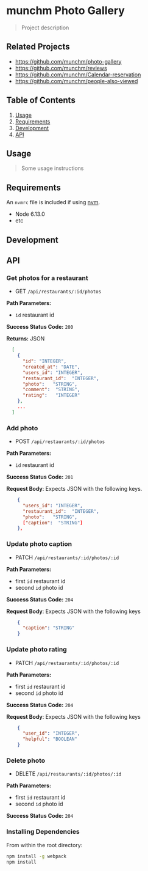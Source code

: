 # munchm Photo Gallery

> Project description

## Related Projects

  - https://github.com/munchm/photo-gallery
  - https://github.com/munchm/reviews
  - https://github.com/munchm/Calendar-reservation
  - https://github.com/munchm/people-also-viewed

## Table of Contents

1. [Usage](#Usage)
2. [Requirements](#requirements)
3. [Development](#development)
4. [API](#api)

## Usage

> Some usage instructions

## Requirements

An `nvmrc` file is included if using [nvm](https://github.com/creationix/nvm).

- Node 6.13.0
- etc

## Development

## API


### Get photos for a restaurant
  * GET `/api/restaurants/:id/photos`

**Path Parameters:**
  * `id` restaurant id

**Success Status Code:** `200`

**Returns:** JSON


```json
  [
    {
      "id": "INTEGER",
      "created_at": "DATE",
      "users_id": "INTEGER",
      "restaurant_id":  "INTEGER",
      "photo":   "STRING",
      "comment":  "STRING",
      "rating":   "INTEGER"
    },
    ...
  ]
```

### Add photo
  * POST `/api/restaurants/:id/photos`
  
**Path Parameters:**
  * `id` restaurant id

**Success Status Code:** `201`

**Request Body**: Expects JSON with the following keys.

```json
    {
      "users_id": "INTEGER",
      "restaurant_id":  "INTEGER",
      "photo":   "STRING",
      ["caption":  "STRING"]
    },
```


### Update photo caption
  * PATCH `/api/restaurants/:id/photos/:id`

**Path Parameters:**
  * first `id` restaurant id
  * second `id` photo id

**Success Status Code:** `204`

**Request Body**: Expects JSON with the following keys

```json
    {
      "caption": "STRING"
    }
```

### Update photo rating
  * PATCH `/api/restaurants/:id/photos/:id`

**Path Parameters:**
  * first `id` restaurant id
  * second `id` photo id

**Success Status Code:** `204`

**Request Body**: Expects JSON with the following keys

```json
    {
      "user_id": "INTEGER",
      "helpful": "BOOLEAN"
    }
```

### Delete photo
  * DELETE `/api/restaurants/:id/photos/:id`

**Path Parameters:**
  * first `id` restaurant id
  * second `id` photo id

**Success Status Code:** `204`


### Installing Dependencies

From within the root directory:

```sh
npm install -g webpack
npm install
```

